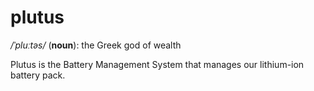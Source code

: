 # plutus

*/ˈpluːtəs/* (**noun**): the Greek god of wealth

Plutus is the Battery Management System that manages our lithium-ion battery pack.
